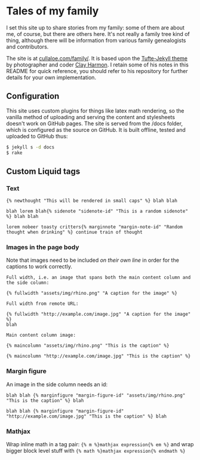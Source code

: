 # Tales of my family
I set this site up to share stories from my family: some of them are about me, of course, but there are others here. It's not really a family tree kind of thing, although there will be information from various family genealogists and contributors.

The site is at [cullaloe.com/family/](https://cullaloe.com/family/). It is based upon the [Tufte-Jekyll theme](https://github.com/clayh53/tufte-jekyll) by photographer and coder [Clay Harmon](http://www.clayharmon.com/). I retain some of his notes in this README for quick reference, you should refer to his repository for further details for your own implementation.

## Configuration
This site uses custom plugins for things like latex math rendering, so the vanilla method of uploading and serving the content and stylesheets doesn't work on GitHub pages. The site is served from the /docs folder, which is configured as the source on GitHub. It is built offline, tested and uploaded to GitHub thus:

```sh
$ jekyll s -d docs
$ rake
```

## Custom Liquid tags
### Text

```
{% newthought "This will be rendered in small caps" %} blah blah

blah lorem blah{% sidenote "sidenote-id" "This is a random sidenote" %} blah blah

lorem nobeer toasty critters{% marginnote "margin-note-id" "Random thought when drinking" %} continue train of thought
```

### Images in the page body

Note that images need to be included *on their own line* in order for the captions to work correctly.

```
Full width, i.e. an image that spans both the main content column and the side column: 

{% fullwidth "assets/img/rhino.png" "A caption for the image" %}
```
```
Full width from remote URL:

{% fullwidth "http://example.com/image.jpg" "A caption for the image" %}
blah
```
```
Main content column image:

{% maincolumn "assets/img/rhino.png" "This is the caption" %}
```
```
{% maincolumn "http://example.com/image.jpg" "This is the caption" %}
```

### Margin figure

An image in the side column needs an id:

```
blah blah {% marginfigure "margin-figure-id" "assets/img/rhino.png" "This is the caption" %} blah
```
```
blah blah {% marginfigure "margin-figure-id" "http://example.com/image.jpg" "This is the caption" %} blah
```

### Mathjax

Wrap inline math in a tag pair: ```{% m %}mathjax expression{% em %}``` and wrap bigger block level stuff with ```{% math %}mathjax expression{% endmath %}```
